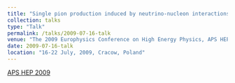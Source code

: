 ```yaml
---
title: "Single pion production induced by neutrino-nucleon interactions"
collection: talks
type: "Talk"
permalink: /talks/2009-07-16-talk
venue: "The 2009 Europhysics Conference on High Energy Physics, APS HEP 2009"
date: 2009-07-16-talk
location: "16-22 July, 2009, Cracow, Poland"
---
```


[APS HEP 2009](http://www.ifj.edu.pl/hep2009/) 

